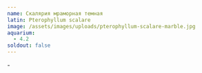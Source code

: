 ```yaml
---
name: Скалярия мраморная темная
latin: Pterophyllum scalare
image: /assets/images/uploads/pterophyllum-scalare-marble.jpg
aquarium:
  - 4.2
soldout: false
---
```

\-
